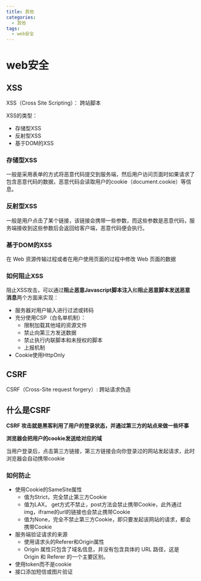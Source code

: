 ```yaml
---
title: 其他
categories:
  - 其他
tags:
  - web安全
---
```


# web安全

## XSS

XSS（Cross Site Scripting）： 跨站脚本

XSS的类型：

- 存储型XSS
- 反射型XSS
- 基于DOM的XSS

### 存储型XSS

一般是采用表单的方式将恶意代码提交到服务端，然后用户访问页面时如果请求了包含恶意代码的数据，恶意代码会读取用户的cookie（document.cookie）等信息。


### 反射型XSS

一般是用户点击了某个链接，该链接会携带一些参数，而这些参数是恶意代码，服务端接收到这些参数后会返回给客户端，恶意代码便会执行。

### 基于DOM的XSS

在 Web 资源传输过程或者在用户使用页面的过程中修改 Web 页面的数据

### 如何阻止XSS

阻止XSS攻击，可以通过**阻止恶意Javascript脚本注入**和**阻止恶意脚本发送恶意消息**两个方面来实现：

- 服务器对用户输入进行过滤或转码
- 充分使用CSP（白名单机制）： 
  - 限制加载其他域的资源文件
  - 禁止向第三方发送数据
  - 禁止执行内联脚本和未授权的脚本
  - 上报机制
- Cookie使用HttpOnly

## CSRF

CSRF（Cross-Site request forgery）: 跨站请求伪造

## 什么是CSRF

**CSRF 攻击就是黑客利用了用户的登录状态，并通过第三方的站点来做一些坏事**

**浏览器会把用户的cookie发送给对应的域**

当用户登录后，点击第三方链接，第三方链接会向你登录过的网站发起请求，此时浏览器会自动携带cookie


### 如何防止

- 使用Cookie的SameSite属性
  - 值为Strict，完全禁止第三方Cookie
  - 值为LAX， get方式不禁止，post方法会禁止携带Cookie，此外通过img，iframe的url的链接也会禁止携带Cookie
  - 值为None，完全不禁止第三方Cookie，即只要发起该网站的请求，都会携带Cookie
- 服务端验证请求的来源
  - 使用请求头的Referer和Origin属性
  - Origin 属性只包含了域名信息，并没有包含具体的 URL 路径，这是 Origin 和 Referer 的一个主要区别。
- 使用token而不是cookie
- 接口添加短信或图片验证






